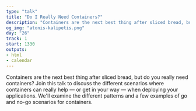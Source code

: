 ```yaml
---
type: "talk"
title: "Do I Really Need Containers?"
description: "Containers are the next best thing after sliced bread, but do you really need containers?"
og_img: "atonis-kalipetis.png"
day: "26"
track: 1
start: 1330
outputs:
- html
- calendar
---
```


Containers are the next best thing after sliced bread, but do you really need containers? Join this talk to discuss the different scenarios where containers can really help — or get in your way — when deploying your applications. We'll examine the different patterns and a few examples of go and no-go scenarios for containers.

<!--
There's a great movement towards containerizing a company's infrastructure. While in many cases this includes many benefits in terms of resilience and agility, there are times where going to containers is not a good option. During the talk, we'll discuss some anti-patterns of moving to containers and we'll try to examine the different cases, where moving to containers presents real benefits for the business.
-->

